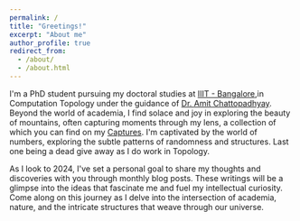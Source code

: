 ```yaml
---
permalink: /
title: "Greetings!"
excerpt: "About me"
author_profile: true
redirect_from: 
  - /about/
  - /about.html
---
```


 I'm a PhD student pursuing my doctoral studies at [IIIT - Bangalore](https://www.iiitb.ac.in/),in  Computation Topology under the guidance of [Dr. Amit Chattopadhyay](https://www.iiitb.ac.in/faculty/amit-chattopadhyay). Beyond the world of academia, I find solace and joy in exploring the beauty of mountains, often capturing moments through my lens, a collection of which you can find on my [Captures](https://karthiksubbu.me/portfolio/). I'm captivated by the world of numbers, exploring the subtle patterns of randomness and structures. Last one being a dead give away as I do work in Topology.

As I look to 2024, I've set a personal goal to share my thoughts and discoveries with you through monthly blog posts. These writings will be a glimpse into the ideas that fascinate me and fuel my intellectual curiosity. Come along on this journey as I delve into the intersection of academia, nature, and the intricate structures that weave through our universe.